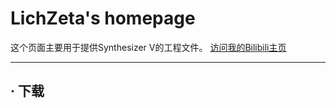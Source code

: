 # LichZeta's homepage
这个页面主要用于提供Synthesizer V的工程文件。
[访问我的Bilibili主页](https://space.bilibili.com/20361369?spm_id_from=333.1007.0.0)
***
## · 下载
